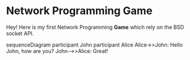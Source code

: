 Network Programming Game
========================


Hey! Here is my first Network Programming **Game** which rely on the BSD socket API.

sequenceDiagram
    participant John
    participant Alice
    Alice->>John: Hello John, how are you?
    John-->>Alice: Great!